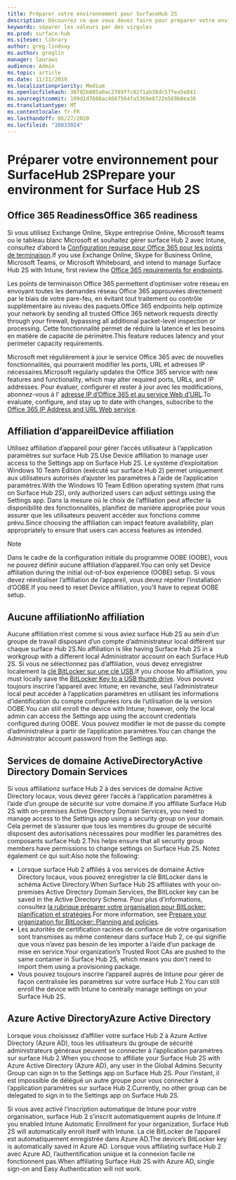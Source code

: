 ```yaml
---
title: Préparer votre environnement pour SurfaceHub 2S
description: Découvrez ce que vous devez faire pour préparer votre environnement pour surface Hub 2.
keywords: séparer les valeurs par des virgules
ms.prod: surface-hub
ms.sitesec: library
author: greg-lindsay
ms.author: greglin
manager: laurawi
audience: Admin
ms.topic: article
ms.date: 11/21/2019
ms.localizationpriority: Medium
ms.openlocfilehash: 38f02b885a0ac2789ffc82f1ab38dc57fea5e841
ms.sourcegitcommit: 109d1d7608ac4667564fa5369e8722e569b8ea36
ms.translationtype: MT
ms.contentlocale: fr-FR
ms.lasthandoff: 06/27/2020
ms.locfileid: "10833024"
---
```

# <span data-ttu-id="8f484-104">Préparer votre environnement pour SurfaceHub 2S</span><span class="sxs-lookup"><span data-stu-id="8f484-104">Prepare your environment for Surface Hub 2S</span></span>

## <span data-ttu-id="8f484-105">Office 365 Readiness</span><span class="sxs-lookup"><span data-stu-id="8f484-105">Office 365 readiness</span></span>

<span data-ttu-id="8f484-106">Si vous utilisez Exchange Online, Skype entreprise Online, Microsoft teams ou le tableau blanc Microsoft et souhaitez gérer surface Hub 2 avec Intune, consultez d’abord la [Configuration requise pour Office 365 pour les points de terminaison](https://docs.microsoft.com/office365/enterprise/office-365-endpoints).</span><span class="sxs-lookup"><span data-stu-id="8f484-106">If you use Exchange Online, Skype for Business Online, Microsoft Teams, or Microsoft Whiteboard, and intend to manage Surface Hub 2S with Intune, first review the [Office 365 requirements for endpoints](https://docs.microsoft.com/office365/enterprise/office-365-endpoints).</span></span>

<span data-ttu-id="8f484-107">Les points de terminaison Office 365 permettent d’optimiser votre réseau en envoyant toutes les demandes réseau Office 365 approuvées directement par le biais de votre pare-feu, en évitant tout traitement ou contrôle supplémentaire au niveau des paquets.</span><span class="sxs-lookup"><span data-stu-id="8f484-107">Office 365 endpoints help optimize your network by sending all trusted Office 365 network requests directly through your firewall, bypassing all additional packet-level inspection or processing.</span></span> <span data-ttu-id="8f484-108">Cette fonctionnalité permet de réduire la latence et les besoins en matière de capacité de périmètre.</span><span class="sxs-lookup"><span data-stu-id="8f484-108">This feature reduces latency and your perimeter capacity requirements.</span></span>

<span data-ttu-id="8f484-109">Microsoft met régulièrement à jour le service Office 365 avec de nouvelles fonctionnalités, qui pourraient modifier les ports, URL et adresses IP nécessaires.</span><span class="sxs-lookup"><span data-stu-id="8f484-109">Microsoft regularly updates the Office 365 service with new features and functionality, which may alter required ports, URLs, and IP addresses.</span></span> <span data-ttu-id="8f484-110">Pour évaluer, configurer et rester à jour avec les modifications, abonnez-vous à l' [adresse IP d’Office 365 et au service Web d’URL](https://docs.microsoft.com/office365/enterprise/office-365-ip-web-service).</span><span class="sxs-lookup"><span data-stu-id="8f484-110">To evaluate, configure, and stay up to date with changes, subscribe to the [Office 365 IP Address and URL Web service](https://docs.microsoft.com/office365/enterprise/office-365-ip-web-service).</span></span>

## <span data-ttu-id="8f484-111">Affiliation d’appareil</span><span class="sxs-lookup"><span data-stu-id="8f484-111">Device affiliation</span></span>

<span data-ttu-id="8f484-112">Utilisez affiliation d’appareil pour gérer l’accès utilisateur à l’application paramètres sur surface Hub 2S.</span><span class="sxs-lookup"><span data-stu-id="8f484-112">Use Device affiliation to manage user access to the Settings app on Surface Hub 2S.</span></span>
<span data-ttu-id="8f484-113">Le système d’exploitation Windows 10 Team Edition (exécuté sur surface Hub 2) permet uniquement aux utilisateurs autorisés d’ajuster les paramètres à l’aide de l’application paramètres.</span><span class="sxs-lookup"><span data-stu-id="8f484-113">With the Windows 10 Team Edition operating system (that runs on Surface Hub 2S),  only authorized users can adjust settings using the Settings app.</span></span> <span data-ttu-id="8f484-114">Dans la mesure où le choix de l’affiliation peut affecter la disponibilité des fonctionnalités, planifiez de manière appropriée pour vous assurer que les utilisateurs peuvent accéder aux fonctions comme prévu.</span><span class="sxs-lookup"><span data-stu-id="8f484-114">Since choosing the affiliation can impact feature availability, plan appropriately to ensure that users can access features as intended.</span></span>

> [!NOTE]
> <span data-ttu-id="8f484-115">Dans le cadre de la configuration initiale du programme OOBE (OOBE), vous ne pouvez définir aucune affiliation d’appareil.</span><span class="sxs-lookup"><span data-stu-id="8f484-115">You can only set Device affiliation during the initial out-of-box experience (OOBE) setup.</span></span> <span data-ttu-id="8f484-116">Si vous devez réinitialiser l’affiliation de l’appareil, vous devez répéter l’installation d’OOBE.</span><span class="sxs-lookup"><span data-stu-id="8f484-116">If you need to reset Device affiliation, you’ll have to repeat OOBE setup.</span></span>

## <span data-ttu-id="8f484-117">Aucune affiliation</span><span class="sxs-lookup"><span data-stu-id="8f484-117">No affiliation</span></span>

<span data-ttu-id="8f484-118">Aucune affiliation n’est comme si vous aviez surface Hub 2S au sein d’un groupe de travail disposant d’un compte d’administrateur local différent sur chaque surface Hub 2S.</span><span class="sxs-lookup"><span data-stu-id="8f484-118">No affiliation is like having Surface Hub 2S in a workgroup with a different local Administrator account on each Surface Hub 2S.</span></span> <span data-ttu-id="8f484-119">Si vous ne sélectionnez pas d’affiliation, vous devez enregistrer localement la [clé BitLocker sur une clé USB](https://docs.microsoft.com/windows/security/information-protection/bitlocker/bitlocker-key-management-faq).</span><span class="sxs-lookup"><span data-stu-id="8f484-119">If you choose No affiliation, you must locally save the [BitLocker Key to a USB thumb drive](https://docs.microsoft.com/windows/security/information-protection/bitlocker/bitlocker-key-management-faq).</span></span> <span data-ttu-id="8f484-120">Vous pouvez toujours inscrire l’appareil avec Intune; en revanche, seul l’administrateur local peut accéder à l’application paramètres en utilisant les informations d’identification du compte configurées lors de l’utilisation de la version OOBE.</span><span class="sxs-lookup"><span data-stu-id="8f484-120">You can still enroll the device with Intune; however, only the local admin can access the Settings app using the account credentials configured during OOBE.</span></span> <span data-ttu-id="8f484-121">Vous pouvez modifier le mot de passe du compte d’administrateur à partir de l’application paramètres.</span><span class="sxs-lookup"><span data-stu-id="8f484-121">You can change the Administrator account password from the Settings app.</span></span>

## <span data-ttu-id="8f484-122">Services de domaine ActiveDirectory</span><span class="sxs-lookup"><span data-stu-id="8f484-122">Active Directory Domain Services</span></span>

<span data-ttu-id="8f484-123">Si vous affiliationz surface Hub 2 à des services de domaine Active Directory locaux, vous devez gérer l’accès à l’application paramètres à l’aide d’un groupe de sécurité sur votre domaine.</span><span class="sxs-lookup"><span data-stu-id="8f484-123">If you affiliate Surface Hub 2S with on-premises Active Directory Domain Services, you need to manage access to the Settings app using a security group on your domain.</span></span> <span data-ttu-id="8f484-124">Cela permet de s’assurer que tous les membres du groupe de sécurité disposent des autorisations nécessaires pour modifier les paramètres des composants surface Hub 2.</span><span class="sxs-lookup"><span data-stu-id="8f484-124">This helps ensure that all security group members have permissions to change settings on Surface Hub 2S.</span></span> <span data-ttu-id="8f484-125">Notez également ce qui suit:</span><span class="sxs-lookup"><span data-stu-id="8f484-125">Also note the following:</span></span>

- <span data-ttu-id="8f484-126">Lorsque surface Hub 2 affiliés à vos services de domaine Active Directory locaux, vous pouvez enregistrer la clé BitLocker dans le schéma Active Directory.</span><span class="sxs-lookup"><span data-stu-id="8f484-126">When Surface Hub 2S affiliates with your on-premises Active Directory Domain Services, the BitLocker key can be saved in the Active Directory Schema.</span></span> <span data-ttu-id="8f484-127">Pour plus d’informations, consultez [la rubrique préparer votre organisation pour BitLocker: planification et stratégies](https://docs.microsoft.com/windows/security/information-protection/bitlocker/prepare-your-organization-for-bitlocker-planning-and-policies).</span><span class="sxs-lookup"><span data-stu-id="8f484-127">For more information, see [Prepare your organization for BitLocker: Planning and policies](https://docs.microsoft.com/windows/security/information-protection/bitlocker/prepare-your-organization-for-bitlocker-planning-and-policies).</span></span> 
- <span data-ttu-id="8f484-128">Les autorités de certification racines de confiance de votre organisation sont transmises au même conteneur dans surface Hub 2, ce qui signifie que vous n’avez pas besoin de les importer à l’aide d’un package de mise en service.</span><span class="sxs-lookup"><span data-stu-id="8f484-128">Your organization’s Trusted Root CAs are pushed to the same container in Surface Hub 2S, which means you don’t need to import them using a provisioning package.</span></span>
- <span data-ttu-id="8f484-129">Vous pouvez toujours inscrire l’appareil auprès de Intune pour gérer de façon centralisée les paramètres sur votre surface Hub 2.</span><span class="sxs-lookup"><span data-stu-id="8f484-129">You can still enroll the device with Intune to centrally manage settings on your Surface Hub 2S.</span></span>

## <span data-ttu-id="8f484-130">Azure Active Directory</span><span class="sxs-lookup"><span data-stu-id="8f484-130">Azure Active Directory</span></span>

<span data-ttu-id="8f484-131">Lorsque vous choisissez d’affilier votre surface Hub 2 à Azure Active Directory (Azure AD), tous les utilisateurs du groupe de sécurité administrateurs généraux peuvent se connecter à l’application paramètres sur surface Hub 2.</span><span class="sxs-lookup"><span data-stu-id="8f484-131">When you choose to affiliate your Surface Hub 2S with Azure Active Directory (Azure AD), any user in the Global Admins Security Group can sign in to the Settings app on Surface Hub 2S.</span></span> <span data-ttu-id="8f484-132">Pour l’instant, il est impossible de délégué un autre groupe pour vous connecter à l’application paramètres sur surface Hub 2.</span><span class="sxs-lookup"><span data-stu-id="8f484-132">Currently, no other group can be delegated to sign in to the Settings app on Surface Hub 2S.</span></span>

<span data-ttu-id="8f484-133">Si vous avez activé l’inscription automatique de Intune pour votre organisation, surface Hub 2 s’inscrit automatiquement auprès de Intune.</span><span class="sxs-lookup"><span data-stu-id="8f484-133">If you enabled Intune Automatic Enrollment for your organization, Surface Hub 2S will automatically enroll itself with Intune.</span></span> <span data-ttu-id="8f484-134">La clé BitLocker de l’appareil est automatiquement enregistrée dans Azure AD.</span><span class="sxs-lookup"><span data-stu-id="8f484-134">The device’s BitLocker key is automatically saved in Azure AD.</span></span> <span data-ttu-id="8f484-135">Lorsque vous affiliating surface Hub 2 avec Azure AD, l’authentification unique et la connexion facile ne fonctionnent pas.</span><span class="sxs-lookup"><span data-stu-id="8f484-135">When affiliating Surface Hub 2S with Azure AD, single sign-on and Easy Authentication will not work.</span></span>
